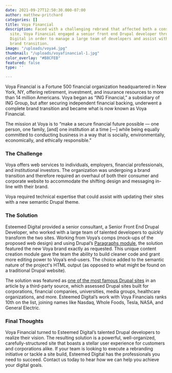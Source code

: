 ```yaml
---
date: 2021-09-27T12:50:30.000-07:00
author: matthew-pritchard
categories: []
title: Voya Financial
description: Faced with a challenging rebrand that affected both a consumer and corporate
  site, Voya Financial engaged a senior front end Drupal developer through Esteemed
  Digital in order to manage a large team of developers and assist with the company’s
  brand transition.
image: "/uploads/voya4.jpg"
thumbnail: "/uploads/voyafinancial-1.jpg"
color_overlay: "#B8CFEB"
featured: false
type: ''

---
```

Voya Financial is a Fortune 500 financial organization headquartered in New York, NY, offering retirement, investment, and insurance resources to more than 14 million Americans. Voya began as “ING Financial,” a subsidiary of ING Group, but after securing independent financial backing, underwent a complete brand transition and became what is now known as Voya Financial.

The mission at Voya is to “make a secure financial future possible — one person, one family, \[and\] one institution at a time \[—\] while being equally committed to conducting business in a way that is socially, environmentally, economically, and ethically responsible.”

### The Challenge

Voya offers web services to individuals, employers, financial professionals, and institutional investors. The organization was undergoing a brand transition and therefore required an overhaul of both their consumer and corporate website to accommodate the shifting design and messaging in-line with their brand.

Voya required technical expertise that could assist with updating their sites with a new semantic Drupal theme.

### The Solution

Esteemed Digital provided a senior consultant, a Senior Front End Drupal Developer, who worked with a large team of talented developers to quickly transform the two sites. Working from Voya’s comps (mock-ups of the proposed web design) and using Drupal’s [Paragraphs module](https://www.drupal.org/project/paragraphs), the solution featured the new Voya brand exactly as requested. This unique content creation module gave the team the ability to build cleaner code and grant more editing power to Voya’s end-users. The choice added to the semantic nature of the project's HTML output (as opposed to what might be found on a traditional Drupal website).

The solution was featured as [one of the most famous Drupal sites](https://www.educowebdesign.com/blog/insights/drupal-sites-51-examples-popular-sites-using-drupal) in an article by a third-party source, which assessed Drupal sites built for corporations, financial companies, universities, media groups, healthcare organizations, and more. Esteemed Digital’s work with Voya Financials ranks 10th on the list, joining names like Nasdaq, Whole Foods, Tesla, NASA, and General Electric.

### Final Thoughts

Voya Financial turned to Esteemed Digital’s talented Drupal developers to realize their vision. The resulting solution is a powerful, well-organized, carefully-structured site that boasts a stellar user experience for customers and corporations alike. If your team is looking to execute a rebranding initiative or tackle a site build, Esteemed Digital has the professionals you need to succeed. Contact us today to hear how we can help you achieve your digital goals.